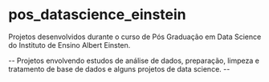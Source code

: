 # pos_datascience_einstein
Projetos desenvolvidos durante o curso de Pós Graduação em Data Science do Instituto de Ensino Albert Einsten.

-- Projetos envolvendo estudos de análise de dados, preparação, limpeza e tratamento de base de dados e alguns projetos de data science. --
